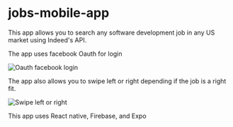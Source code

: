 # jobs-mobile-app

This app allows you to search any software development job in any US market using Indeed's API. 

The app uses facebook Oauth for login 

![Oauth facebook login](https://thumbs.gfycat.com/DependentLongBunny-size_restricted.gif)

The app also allows you to swipe left or right depending if the job is a right fit.

![Swipe left or right](https://thumbs.gfycat.com/RepentantPoisedFlyingfish-size_restricted.gif)

This app uses React native, Firebase, and Expo


